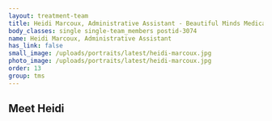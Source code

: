 ```yaml
---
layout: treatment-team
title: Heidi Marcoux, Administrative Assistant - Beautiful Minds Medical
body_classes: single single-team_members postid-3074
name: Heidi Marcoux, Administrative Assistant
has_link: false
small_image: /uploads/portraits/latest/heidi-marcoux.jpg
photo_image: /uploads/portraits/latest/heidi-marcoux.jpg
order: 13
group: tms
---
```


## Meet Heidi